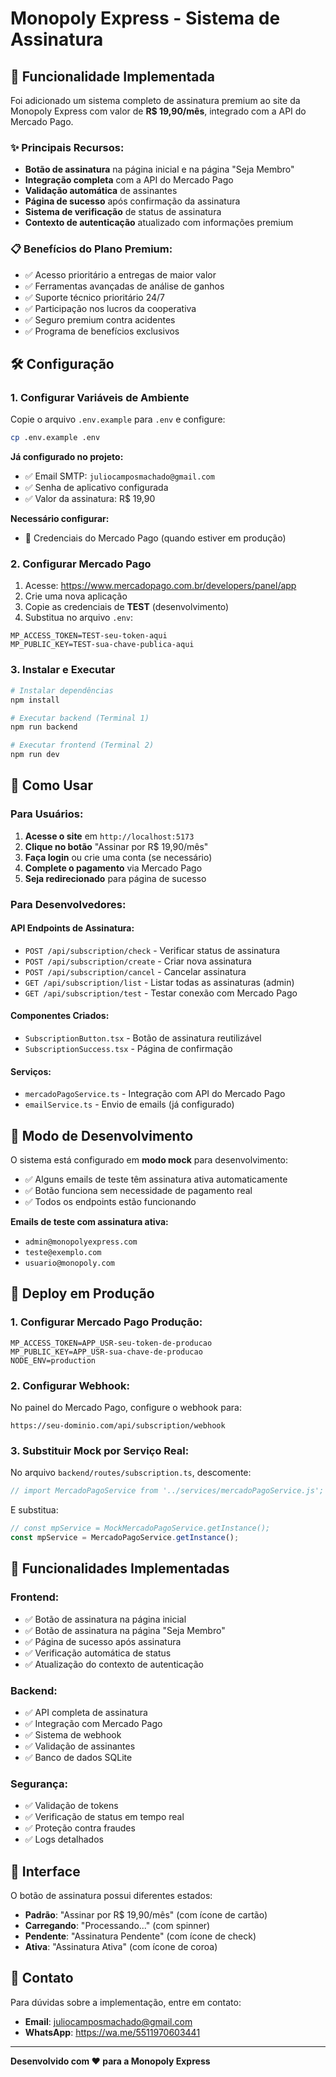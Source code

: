 # Monopoly Express - Sistema de Assinatura

## 🚀 Funcionalidade Implementada

Foi adicionado um sistema completo de assinatura premium ao site da Monopoly Express com valor de **R$ 19,90/mês**, integrado com a API do Mercado Pago.

### ✨ Principais Recursos:

- **Botão de assinatura** na página inicial e na página "Seja Membro"
- **Integração completa** com a API do Mercado Pago
- **Validação automática** de assinantes
- **Página de sucesso** após confirmação da assinatura
- **Sistema de verificação** de status de assinatura
- **Contexto de autenticação** atualizado com informações premium

### 📋 Benefícios do Plano Premium:

- ✅ Acesso prioritário a entregas de maior valor
- ✅ Ferramentas avançadas de análise de ganhos
- ✅ Suporte técnico prioritário 24/7
- ✅ Participação nos lucros da cooperativa
- ✅ Seguro premium contra acidentes
- ✅ Programa de benefícios exclusivos

## 🛠️ Configuração

### 1. Configurar Variáveis de Ambiente

Copie o arquivo `.env.example` para `.env` e configure:

```bash
cp .env.example .env
```

**Já configurado no projeto:**
- ✅ Email SMTP: `juliocamposmachado@gmail.com`
- ✅ Senha de aplicativo configurada
- ✅ Valor da assinatura: R$ 19,90

**Necessário configurar:**
- 🔄 Credenciais do Mercado Pago (quando estiver em produção)

### 2. Configurar Mercado Pago

1. Acesse: https://www.mercadopago.com.br/developers/panel/app
2. Crie uma nova aplicação
3. Copie as credenciais de **TEST** (desenvolvimento)
4. Substitua no arquivo `.env`:

```env
MP_ACCESS_TOKEN=TEST-seu-token-aqui
MP_PUBLIC_KEY=TEST-sua-chave-publica-aqui
```

### 3. Instalar e Executar

```bash
# Instalar dependências
npm install

# Executar backend (Terminal 1)
npm run backend

# Executar frontend (Terminal 2)
npm run dev
```

## 🎯 Como Usar

### Para Usuários:

1. **Acesse o site** em `http://localhost:5173`
2. **Clique no botão** "Assinar por R$ 19,90/mês"
3. **Faça login** ou crie uma conta (se necessário)
4. **Complete o pagamento** via Mercado Pago
5. **Seja redirecionado** para página de sucesso

### Para Desenvolvedores:

#### API Endpoints de Assinatura:

- `POST /api/subscription/check` - Verificar status de assinatura
- `POST /api/subscription/create` - Criar nova assinatura
- `POST /api/subscription/cancel` - Cancelar assinatura
- `GET /api/subscription/list` - Listar todas as assinaturas (admin)
- `GET /api/subscription/test` - Testar conexão com Mercado Pago

#### Componentes Criados:

- `SubscriptionButton.tsx` - Botão de assinatura reutilizável
- `SubscriptionSuccess.tsx` - Página de confirmação

#### Serviços:

- `mercadoPagoService.ts` - Integração com API do Mercado Pago
- `emailService.ts` - Envio de emails (já configurado)

## 🔧 Modo de Desenvolvimento

O sistema está configurado em **modo mock** para desenvolvimento:

- ✅ Alguns emails de teste têm assinatura ativa automaticamente
- ✅ Botão funciona sem necessidade de pagamento real
- ✅ Todos os endpoints estão funcionando

**Emails de teste com assinatura ativa:**
- `admin@monopolyexpress.com`
- `teste@exemplo.com`
- `usuario@monopoly.com`

## 🚀 Deploy em Produção

### 1. Configurar Mercado Pago Produção:

```env
MP_ACCESS_TOKEN=APP_USR-seu-token-de-producao
MP_PUBLIC_KEY=APP_USR-sua-chave-de-producao
NODE_ENV=production
```

### 2. Configurar Webhook:

No painel do Mercado Pago, configure o webhook para:
```
https://seu-dominio.com/api/subscription/webhook
```

### 3. Substituir Mock por Serviço Real:

No arquivo `backend/routes/subscription.ts`, descomente:
```typescript
// import MercadoPagoService from '../services/mercadoPagoService.js';
```

E substitua:
```typescript
// const mpService = MockMercadoPagoService.getInstance();
const mpService = MercadoPagoService.getInstance();
```

## 📱 Funcionalidades Implementadas

### Frontend:
- ✅ Botão de assinatura na página inicial
- ✅ Botão de assinatura na página "Seja Membro"
- ✅ Página de sucesso após assinatura
- ✅ Verificação automática de status
- ✅ Atualização do contexto de autenticação

### Backend:
- ✅ API completa de assinatura
- ✅ Integração com Mercado Pago
- ✅ Sistema de webhook
- ✅ Validação de assinantes
- ✅ Banco de dados SQLite

### Segurança:
- ✅ Validação de tokens
- ✅ Verificação de status em tempo real
- ✅ Proteção contra fraudes
- ✅ Logs detalhados

## 🎨 Interface

O botão de assinatura possui diferentes estados:

- **Padrão**: "Assinar por R$ 19,90/mês" (com ícone de cartão)
- **Carregando**: "Processando..." (com spinner)
- **Pendente**: "Assinatura Pendente" (com ícone de check)
- **Ativa**: "Assinatura Ativa" (com ícone de coroa)

## 📧 Contato

Para dúvidas sobre a implementação, entre em contato:
- **Email**: juliocamposmachado@gmail.com
- **WhatsApp**: https://wa.me/5511970603441

---

**Desenvolvido com ❤️ para a Monopoly Express**

